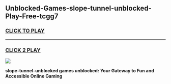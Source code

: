 
## Unblocked-Games-slope-tunnel-unblocked-Play-Free-tcgg7
<h3>
<a href="https://premium76.site?title=slope-tunnel-unblocked&ref=18A">CLICK TO PLAY</a></h3>
<hr>

<h3>
<a href="https://premium76.site?title=slope-tunnel-unblocked&ref=18A">CLICK 2 PLAY</a>
  
</h3>

<a href="https://premium76.site?title=slope-tunnel-unblocked&ref=18A"><img src="https://clearcache.store/games.png"></a>


**slope-tunnel-unblocked games unblocked: Your Gateway to Fun and Accessible Online Gaming**
